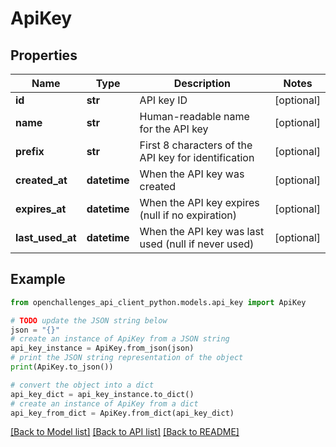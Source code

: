 # ApiKey

## Properties

| Name             | Type         | Description                                          | Notes      |
| ---------------- | ------------ | ---------------------------------------------------- | ---------- |
| **id**           | **str**      | API key ID                                           | [optional] |
| **name**         | **str**      | Human-readable name for the API key                  | [optional] |
| **prefix**       | **str**      | First 8 characters of the API key for identification | [optional] |
| **created_at**   | **datetime** | When the API key was created                         | [optional] |
| **expires_at**   | **datetime** | When the API key expires (null if no expiration)     | [optional] |
| **last_used_at** | **datetime** | When the API key was last used (null if never used)  | [optional] |

## Example

```python
from openchallenges_api_client_python.models.api_key import ApiKey

# TODO update the JSON string below
json = "{}"
# create an instance of ApiKey from a JSON string
api_key_instance = ApiKey.from_json(json)
# print the JSON string representation of the object
print(ApiKey.to_json())

# convert the object into a dict
api_key_dict = api_key_instance.to_dict()
# create an instance of ApiKey from a dict
api_key_from_dict = ApiKey.from_dict(api_key_dict)
```

[[Back to Model list]](../README.md#documentation-for-models) [[Back to API list]](../README.md#documentation-for-api-endpoints) [[Back to README]](../README.md)
